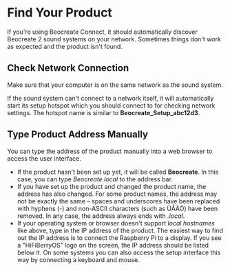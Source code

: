 # Find Your Product

If you're using Beocreate Connect, it should automatically discover Beocreate 2 sound systems on your network. Sometimes things don't work as expected and the product isn't found.

## Check Network Connection

Make sure that your computer is on the same network as the sound system.

If the sound system can't connect to a network itself, it will automatically start its setup hotspot which you should connect to for checking network settings. The hotspot name is similar to **Beocreate\_Setup\_abc12d3**.

## Type Product Address Manually

You can type the address of the product manually into a web browser to access the user interface.

- If the product hasn't been set up yet, it will be called **Beocreate**. In this case, you can type *Beocreate.local* to the address bar.
- If you have set up the product and changed the product name, the address has also changed. For some product names, the address may not be exactly the same – spaces and underscores have been replaced with hyphens (-) and non-ASCII characters (such as ÜÅÄÖ) have been removed. In any case, the address always ends with *.local*.
- If your operating system or browser doesn't support *local hostnames* like above, type in the IP address of the product. The easiest way to find out the IP address is to connect the Raspberry Pi to a display. If you see a "HiFiBerryOS" logo on the screen, the IP address should be listed below it. On some systems you can also access the setup interface this way by connecting a keyboard and mouse.